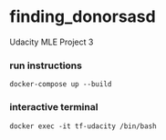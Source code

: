 # finding_donorsasd
Udacity MLE Project 3

### run instructions
`docker-compose up --build`

### interactive terminal
`docker exec -it tf-udacity /bin/bash`
